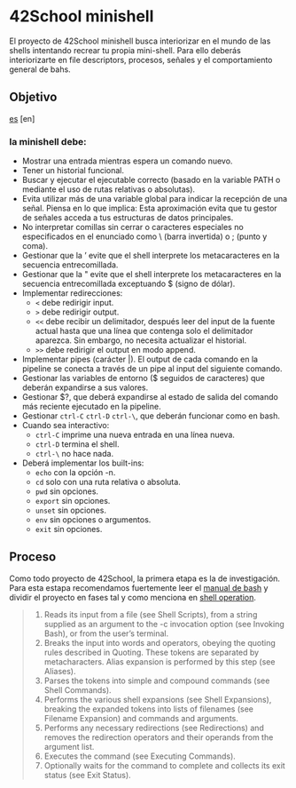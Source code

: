 # 42School minishell 

El proyecto de 42School minishell busca interiorizar en el mundo de las shells intentando recrear tu propia mini-shell. Para ello deberás interiorizarte en file descriptors, procesos, señales y el comportamiento general de bahs. 

## Objetivo
[es](es.subject.pdf) [en]
### la minishell debe: 
- Mostrar una entrada mientras espera un comando nuevo.
- Tener un historial funcional.
- Buscar y ejecutar el ejecutable correcto (basado en la variable PATH o mediante el
uso de rutas relativas o absolutas).
- Evita utilizar más de una variable global para indicar la recepción de una señal.
Piensa en lo que implica: Esta aproximación evita que tu gestor de señales acceda
a tus estructuras de datos principales.
- No interpretar comillas sin cerrar o caracteres especiales no especificados en el
enunciado como \ (barra invertida) o ; (punto y coma).
- Gestionar que la ’ evite que el shell interprete los metacaracteres en la secuencia
entrecomillada.
- Gestionar que la " evite que el shell interprete los metacaracteres en la secuencia
entrecomillada exceptuando $ (signo de dólar).
- Implementar redirecciones:
  - `<` debe redirigir input.
  - `>` debe redirigir output.
  - `<<` debe recibir un delimitador, después leer del input de la fuente actual
hasta que una línea que contenga solo el delimitador aparezca. Sin embargo,
no necesita actualizar el historial.
  - `>>` debe redirigir el output en modo append.
- Implementar pipes (carácter |). El output de cada comando en la pipeline se
conecta a través de un pipe al input del siguiente comando.
- Gestionar las variables de entorno ($ seguidos de caracteres) que deberán expandirse a sus valores.
- Gestionar $?, que deberá expandirse al estado de salida del comando más reciente
ejecutado en la pipeline.
- Gestionar `ctrl-C` `ctrl-D` `ctrl-\`, que deberán funcionar como en bash.
- Cuando sea interactivo:
  - `ctrl-C` imprime una nueva entrada en una línea nueva.
  - `ctrl-D` termina el shell.
  - `ctrl-\` no hace nada.
- Deberá implementar los built-ins:
  - `echo` con la opción -n.
  - `cd` solo con una ruta relativa o absoluta.
  - `pwd` sin opciones.
  - `export` sin opciones.
  - `unset` sin opciones.
  - `env` sin opciones o argumentos.
  - `exit` sin opciones.
 
## Proceso
Como todo proyecto de 42School, la primera etapa es la de investigación.
Para esta estapa recomendamos fuertemente leer el [manual de bash](https://www.gnu.org/software/bash/manual/html_node/index.html) y dividir el proyecto en fases tal y como menciona en [shell operation](https://www.gnu.org/software/bash/manual/html_node/Shell-Operation.html).

> 1.  Reads its input from a file (see Shell Scripts), from a string supplied as an argument to the -c invocation option (see Invoking Bash), or from the user’s terminal.
> 2.  Breaks the input into words and operators, obeying the quoting rules described in Quoting. These tokens are separated by metacharacters. Alias expansion is performed by this step (see Aliases).
> 3.  Parses the tokens into simple and compound commands (see Shell Commands).
> 4.  Performs the various shell expansions (see Shell Expansions), breaking the expanded tokens into lists of filenames (see Filename Expansion) and commands and arguments.
> 5.  Performs any necessary redirections (see Redirections) and removes the redirection operators and their operands from the argument list.
> 6.  Executes the command (see Executing Commands).
> 7.  Optionally waits for the command to complete and collects its exit status (see Exit Status).
   
